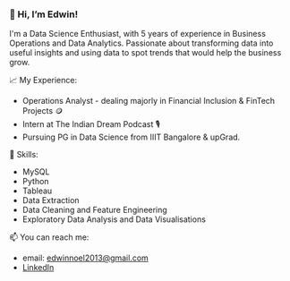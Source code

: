 ### 👋 Hi, I’m Edwin!

I'm a Data Science Enthusiast, with 5 years of experience in Business Operations and Data Analytics. Passionate about transforming data into useful insights and using data to spot trends that would help the business grow. 

📈 My Experience:

- Operations Analyst - dealing majorly in Financial Inclusion & FinTech Projects 🪙
- Intern at The Indian Dream Podcast 🎙️
- Pursuing PG in Data Science from IIIT Bangalore & upGrad.

🌱 Skills:

- MySQL 
- Python
- Tableau
- Data Extraction
- Data Cleaning and Feature Engineering
- Exploratory Data Analysis and Data Visualisations 

📫 You can reach me:

- email: edwinnoel2013@gmail.com 
- [LinkedIn](https://www.linkedin.com/in/edwinnoel2013/)

<!---
edwin-noel/edwin-noel is a ✨ special ✨ repository because its `README.md` (this file) appears on your GitHub profile.
You can click the Preview link to take a look at your changes.
--->
